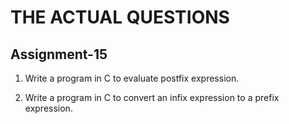 # THE ACTUAL QUESTIONS

## Assignment-15

1. Write a program in C to evaluate postfix expression.

2. Write a program in C to convert an infix expression to a prefix expression.
